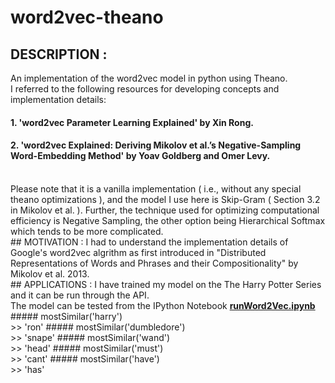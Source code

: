 # word2vec-theano
## DESCRIPTION : 
An implementation of the word2vec model in python using Theano.<br> 
I referred to the following resources for developing concepts and implementation details:<br>
#### 1. 'word2vec Parameter Learning Explained' by Xin Rong. <br>
#### 2. 'word2vec Explained: Deriving Mikolov et al.’s Negative-Sampling Word-Embedding Method' by Yoav Goldberg and Omer Levy.
<br>
Please note that it is a vanilla implementation ( i.e., without any special theano optimizations ), and the model I use here is Skip-Gram ( Section 3.2 in Mikolov et al. ). Further, the technique used for optimizing computational efficiency is Negative Sampling, the other option being Hierarchical Softmax which tends to be more complicated.
<br>
## MOTIVATION :
I had to understand the implementation details of Google's word2vec algrithm as first introduced in "Distributed Representations of Words and Phrases and their Compositionality" by Mikolov et al. 2013.
<br>
## APPLICATIONS :
I have trained my model on the The Harry Potter Series and it can be run through the API.<br>
The model can be tested from the IPython Notebook <b><u>runWord2Vec.ipynb</u></b>
<br>
##### mostSimilar('harry')<br>
>> 'ron'
##### mostSimilar('dumbledore')<br>
>> 'snape'
##### mostSimilar('wand')<br>
>> 'head'
##### mostSimilar('must')<br>
>> 'cant'
##### mostSimilar('have')<br>
>> 'has'
